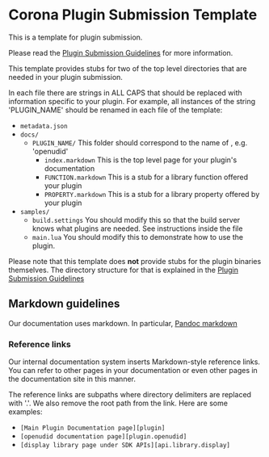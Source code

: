 # Corona Plugin Submission Template

This is a template for plugin submission.

Please read the [Plugin Submission Guidelines](http://docs.coronalabs.com/daily/native/plugin/submission.html) for more information.

This template provides stubs for two of the top level directories that are needed in your plugin submission. 

In each file there are strings in ALL CAPS that should be replaced with information specific to your plugin. For example, all instances of the string 'PLUGIN_NAME' should be renamed in each file of the template:

* `metadata.json`
* `docs/` 
    + `PLUGIN_NAME/` This folder should correspond to the name of , e.g. 'openudid'
        - `index.markdown` This is the top level page for your plugin's documentation
        - `FUNCTION.markdown` This is a stub for a library function offered your plugin
        - `PROPERTY.markdown` This is a stub for a library property offered by your plugin
* `samples/`
    + `build.settings` You should modify this so that the build server knows what plugins are needed. See instructions inside the file
    + `main.lua` You should modify this to demonstrate how to use the plugin.

Please note that this template does __not__ provide stubs for the plugin binaries themselves. The directory structure for that is explained in the [Plugin Submission Guidelines](http://docs.coronalabs.com/daily/native/plugin/submission.html)

## Markdown guidelines

Our documentation uses markdown. In particular, [Pandoc markdown](http://johnmacfarlane.net/pandoc/README.html)

### Reference links

Our internal documentation system inserts Markdown-style reference links. You can refer to other pages in your documentation or even other pages in the documentation site in this manner.

The reference links are subpaths where directory delimiters are replaced with '.'. We also remove the root path from the link. Here are some examples:

* `[Main Plugin Documentation page][plugin]`
* `[openudid documentation page][plugin.openudid]`
* `[display library page under SDK APIs][api.library.display]`


